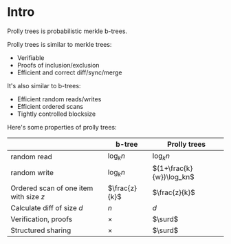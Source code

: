 # Intro

Prolly trees is probabilistic merkle b-trees.

Prolly trees is similar to merkle trees:

* Verifiable
* Proofs of inclusion/exclusion
* Efficient and correct diff/sync/merge

It's also similar to b-trees:

* Efficient random reads/writes
* Efficient ordered scans
* Tightly controlled blocksize

Here's some properties of prolly trees:

|                                        | b-tree        | Prolly trees             |
| -------------------------------------- | ------------- | ------------------------ |
| random read                            | $\log_kn$     | $\log_kn$                |
| random write                           | $\log_kn$     | $(1+\frac{k}{w})\log_kn$ |
| Ordered scan of one item with size $z$ | $\frac{z}{k}$ | $\frac{z}{k}$            |
| Calculate diff of size $d$             | $n$           | $d$                      |
| Verification, proofs                   | $\times$      | $\surd$                  |
| Structured sharing                     | $\times$      | $\surd$                  |


